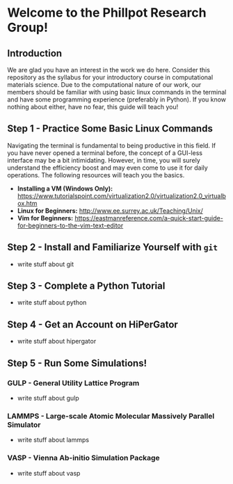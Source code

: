 # Welcome to the Phillpot Research Group!

## Introduction
We are glad you have an interest in the work we do here. Consider this repository as the syllabus for your introductory course in computational materials science. Due to the computational nature of our work, our members should be familiar with using basic linux commands in the terminal and have some programming experience (preferably in Python). If you know nothing about either, have no fear, this guide will teach you!

## Step 1 - Practice Some Basic Linux Commands
Navigating the terminal is fundamental to being productive in this field. If you have never opened a terminal before, the concept of a GUI-less interface may be a bit intimidating. However, in time, you will surely understand the efficiency boost and may even come to use it for daily operations. The following resources will teach you the basics.
* __Installing a VM (Windows Only):__ https://www.tutorialspoint.com/virtualization2.0/virtualization2.0_virtualbox.htm
* __Linux for Beginners:__ http://www.ee.surrey.ac.uk/Teaching/Unix/
* __Vim for Beginners:__ https://eastmanreference.com/a-quick-start-guide-for-beginners-to-the-vim-text-editor

## Step 2 - Install and Familiarize Yourself with `git`
- write stuff about git

## Step 3 - Complete a Python Tutorial
- write stuff about python

## Step 4 - Get an Account on HiPerGator
- write stuff about hipergator

## Step 5 - Run Some Simulations!

### GULP - General Utility Lattice Program
- write stuff about gulp

### LAMMPS - Large-scale Atomic Molecular Massively Parallel Simulator
- write stuff about lammps

### VASP - Vienna Ab-initio Simulation Package
- write stuff about vasp
